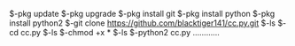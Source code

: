 $-pkg update
$-pkg upgrade
$-pkg install git
$-pkg install python
$-pkg install python2
$-git clone https://github.com/blacktiger141/cc.py.git
$-ls
$- cd cc.py
$-ls
$-chmod +x *
$-ls
$-python2 cc.py
............
